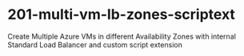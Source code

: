 # 201-multi-vm-lb-zones-scriptext
Create Multiple Azure VMs in different Availability Zones with internal Standard Load Balancer and custom script extension
